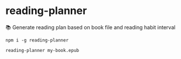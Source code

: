 # reading-planner
📚 Generate reading plan based on book file and reading habit interval

```
npm i -g reading-planner
```

```
reading-planner my-book.epub
```